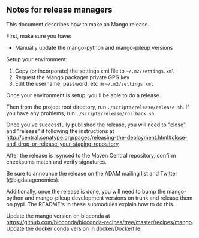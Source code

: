 Notes for release managers
---

This document describes how to make an Mango release.

First, make sure you have:
- Manually update the mango-python and mango-pileup versions

Setup your environment:
1. Copy (or incorporate) the settings.xml file to ```~/.m2/settings.xml```
2. Request the Mango packager private GPG key
3. Edit the username, password, etc in ```~/.m2/settings.xml```

Once your environment is setup, you'll be able to do a release.

Then from the project root directory, run `./scripts/release/release.sh`.
If you have any problems, run `./scripts/release/rollback.sh`.

Once you've successfully published the release, you will need to "close" and "release" it following the instructions at
http://central.sonatype.org/pages/releasing-the-deployment.html#close-and-drop-or-release-your-staging-repository

After the release is rsynced to the Maven Central repository, confirm checksums match and verify signatures.

Be sure to announce the release on the ADAM mailing list and Twitter (@bigdatagenomics).

Additionally, once the release is done, you will need to bump the mango-python and mango-pileup development versions on trunk and
release them on pypi. The README's in these submodules explain how to do this.

Update the mango version on bioconda at https://github.com/bioconda/bioconda-recipes/tree/master/recipes/mango.
Update the docker conda version in docker/Dockerfile.